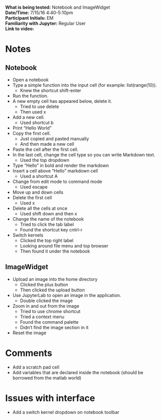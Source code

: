 **What is being tested:** Notebook and ImageWidget  
**Date/Time:** 7/15/16 4:40-5:10pm  
**Participant Initials:** EM  
**Familiarity with Jupyter:** Regular User  
**Link to video:**  

# Notes
## Notebook

* Open a notebook
* Type a simple function into the input cell (for example: list(range(10)).
   * Knew the shortcut shift-enter
* Run the function.
* A new empty cell has appeared below, delete it.
   * Tried to use delete
   * Then used x
* Add a new cell.
   * Used shortcut b
* Print “Hello World” 
* Copy the first cell.
   * Just copied and pasted manually
   * And then made a new cell
* Paste the cell after the first cell.
* In the last cell, change the cell type so you can write Markdown text. 
   * Used the top dropdown
* Type “Hello” in bold and render the markdown
* Insert a cell above “Hello” markdown cell
   * Used a shortcut A
* Change from edit mode to command mode
   * Used escape
* Move up and down cells
* Delete the first cell 
   * Used x
* Delete all the cells at once
   * Used shift down and then x 
* Change the name of the notebook 
   * Tried to click the tab label
   * Found the shortcut key cntrl-r
* Switch kernels 
   * Clicked the top right label
   * Looking around file menu and top browser
   * Then found it under the notebook

## ImageWidget

* Upload an image into the home directory
   * Clicked the plus button
   * Then clicked the upload button
* Use JupyterLab to open an image in the application.
   * Double clicked the image
* Zoom in and out from the image 
   * Tried to use chrome shortcut
   * Tried a context menu
   * Found the command palette
   * Didn’t find the image section in it
* Reset the image

# Comments

* Add a scratch pad cell
* Add variables that are declared inside the notebook (should be borrowed from the matlab world)

# Issues with interface

* Add a switch kernel dropdown on notebook toolbar
